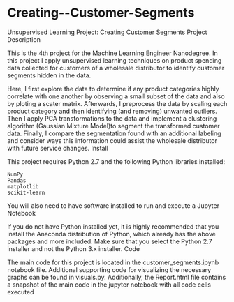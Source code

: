 # Creating--Customer-Segments
Unsupervised Learning Project: Creating Customer Segments
Project Description

This is the 4th project for the Machine Learning Engineer Nanodegree. In this project I apply unsupervised learning techniques on product spending data collected for customers of a wholesale distributor to identify customer segments hidden in the data.

Here, I first explore the data to determine if any product categories highly correlate with one another by observing a small subset of the data and also by ploting a scater matrix. Afterwards, I preprocess the data by scaling each product category and then identifying (and removing) unwanted outliers. Then I apply PCA transformations to the data and implement a clustering algorithm (Gaussian Mixture Model)to segment the transformed customer data. Finally, I compare the segmentation found with an additional labeling and consider ways this information could assist the wholesale distributor with future service changes.
Install

This project requires Python 2.7 and the following Python libraries installed:

    NumPy
    Pandas
    matplotlib
    scikit-learn

You will also need to have software installed to run and execute a Jupyter Notebook

If you do not have Python installed yet, it is highly recommended that you install the Anaconda distribution of Python, which already has the above packages and more included. Make sure that you select the Python 2.7 installer and not the Python 3.x installer.
Code

The main code for this project is located in the customer_segments.ipynb notebook file. Additional supporting code for visualizing the necessary graphs can be found in visuals.py. Additionally, the Report.html file contains a snapshot of the main code in the jupyter notebook with all code cells executed
